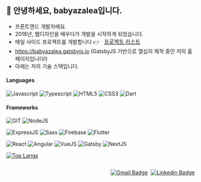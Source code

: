 ## 👋 안녕하세요, babyazalea입니다.

- 프론트엔드 개발자에요.
- 2018년, 웹디자인을 배우다가 개발을 시작하게 되었습니다.
- 매일 사이드 프로젝트를 개발합니다 👉 <a style="font-size: 0.9rem; margin-left: 0.5rem;" href="https://babyazalea.notion.site/babyazalea-s-SIDE-PROJECT-039cc81c1b774b05aa19f082fe569a36">프로젝트 리스트</a>
- https://babyazalea.gatsbyjs.io (GatsbyJS 기반으로 열심히 제작 중인 저의 홈페이지입니다!)
- 아래는 저의 기술 스택입니다.


#### Languages
![Javascript](https://img.shields.io/badge/JavaScript-323330?style=for-the-badge&logo=javascript&logoColor=F7DF1E) ![Typescript](https://img.shields.io/badge/TypeScript-007ACC?style=for-the-badge&logo=typescript&logoColor=white) ![HTML5](https://img.shields.io/badge/html5-%23E34F26.svg?style=for-the-badge&logo=html5&logoColor=white) ![CSS3](https://img.shields.io/badge/css3-%231572B6.svg?style=for-the-badge&logo=css3&logoColor=white) ![Dart](https://img.shields.io/badge/dart-%230175C2.svg?style=for-the-badge&logo=dart&logoColor=white)

#### Frameworks
![GIT](https://img.shields.io/badge/Git-F05032?style=for-the-badge&logo=git&logoColor=white) ![NodeJS](https://img.shields.io/badge/Node.js-339933?style=for-the-badge&logo=nodedotjs&logoColor=white)<br/>

![ExpressJS](https://img.shields.io/badge/Express.js-000000?style=for-the-badge&logo=express&logoColor=white) ![Sass](https://img.shields.io/badge/Sass-CC6699?style=for-the-badge&logo=sass&logoColor=white) ![Firebase](https://img.shields.io/badge/firebase-ffca28?style=for-the-badge&logo=firebase&logoColor=black) ![Flutter](https://img.shields.io/badge/Flutter-02569B?style=for-the-badge&logo=flutter&logoColor=white)<br/>

![React](https://img.shields.io/badge/React-20232A?style=for-the-badge&logo=react&logoColor=61DAFB) ![Angular](https://img.shields.io/badge/angular-%23DD0031.svg?style=for-the-badge&logo=angular&logoColor=white) ![VueJS](https://img.shields.io/badge/Vue.js-35495E?style=for-the-badge&logo=vuedotjs&logoColor=4FC08D) ![Gatsby](https://img.shields.io/badge/Gatsby-%23663399.svg?style=for-the-badge&logo=gatsby&logoColor=white) ![NextJS](https://img.shields.io/badge/next.js-000000?style=for-the-badge&logo=nextdotjs&logoColor=white)   

[![Top Langs](https://github-readme-stats.vercel.app/api/top-langs/?username=babyazalea&layout=compact)](https://github.com/anuraghazra/github-readme-stats)
<br/>

<div style="display:flex; gap: 0.5rem; justify-content: flex-end;">
<div>

[![Gmail Badge](https://img.shields.io/badge/-Gmail-d14836?style=plastic&logo=Gmail&logoColor=white)](mailto:usun16@gmail.com)

</div>
<div>

[![Linkedin Badge](https://img.shields.io/badge/LinkedIn-0077B5?style=plastic&logo=linkedin&logoColor=white)](https://www.linkedin.com/in/babyazalea/)

</div>
</div>